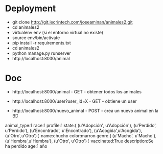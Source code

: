 # Deployment

* git clone http://git.lecrintech.com/joseaminan/animales2.git
* cd animales2
* virtualenv env (si el entorno virtual no existe)
* source env/bin/activate
* pip install -r requirements.txt
* cd animales2
* python manage.py runserver
* http://localhost:8000/animal

# Doc

* http://localhost:8000/animal - GET - obtener todos los animales
* http://localhost:8000/user?user_id=X - GET - obtiene un user

* http://localhost:8000/nuevo_animal - POST - crea un nuevo animal en la BD

animal_type:1
race:1
profile:1
state:(
    (u'Adopción', u'Adopción'),
    (u'Perdido', u'Perdido'),
    (u'Encontrado', u'Encontrado'),
    (u'Acogida',u'Acogida'),
    (u'Otro',u'Otro')
)
name:chucho
color:marron
genre:(
    (u'Macho', u'Macho'),
    (u'Hembra',u'Hembra'),
    (u'Otro', u'Otro')
)
vaccinated:True
description:Se ha perdido
age:1 año
